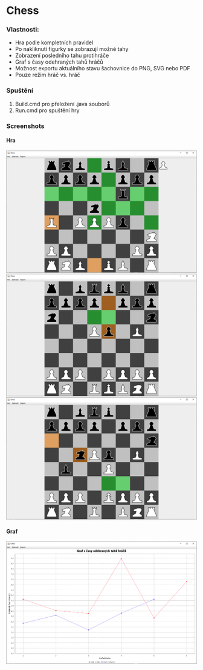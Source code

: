 # Chess

### Vlastnosti:
* Hra podle kompletních pravidel
* Po nakliknutí figurky se zobrazují možné tahy
* Zobrazení posledního tahu protihráče
* Graf s časy odehraných tahů hráčů
* Možnost exportu aktuálního stavu šachovnice do PNG, SVG nebo PDF
* Pouze režim hráč vs. hráč

### Spuštění
1. Build.cmd pro přeložení .java souborů
2. Run.cmd pro spuštění hry

### Screenshots
#### Hra
![Alt text](screenshots/board_01.PNG?raw=true "board_01")
![Alt text](screenshots/board_02.PNG?raw=true "board_02")
![Alt text](screenshots/board_03.PNG?raw=true "board_03")
#### Graf
![Alt text](screenshots/chart.PNG?raw=true "chart.PNG")
